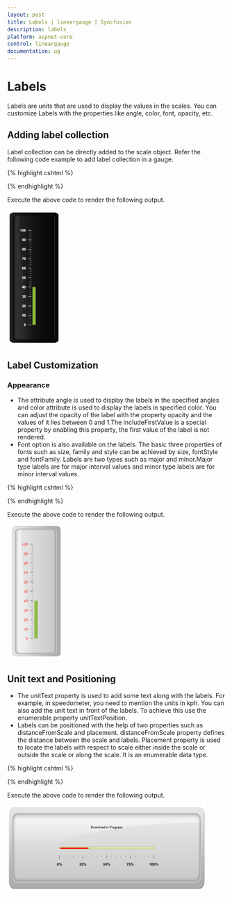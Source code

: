 ```yaml
---
layout: post
title: Labels | lineargauge | Syncfusion
description: labels
platform: aspnet-core
control: lineargauge
documentation: ug
---
```


# Labels

Labels are units that are used to display the values in the scales. You can customize Labels with the properties like angle, color, font, opacity, etc.

## Adding label collection 

Label collection can be directly added to the scale object. Refer the following code example to add label collection in a gauge.

{% highlight cshtml %}

<ej-linear-gauge id="LinearGauge" enable-animation="false" value="40" >
<e-frame  inner-width="8" outer-width="10" 
background-image-url="../images/gauge/Gauge_linear_dark1.png" ></e-frame>
<e-linear-scale-collections>
<e-linear-scales width="0" show-bar-pointers="true" show-marker-pointers="false"
show-custom-labels="true">
<e-border color="transparent" width="0"></e-border>
<e-bar-pointer-collections>
<e-bar-pointers width="10" bar-pointerdistance-from-scale="13" >
</e-bar-pointers>
</e-bar-pointer-collections>
<e-linear-label-collections>
<e-linear-labels text-color="white">
</e-linear-labels>
</e-linear-label-collections>
<e-linear-tick-collections>
<e-linear-ticks type="@TickType.MajorInterval"  width="2" color="#8c8c8c" >
<e-distance-from-scale x="7" y="0"></e-distance-from-scale>
</e-linear-ticks>
<e-linear-ticks type="@TickType.MinorInterval" height="6"  width="1" color="#8c8c8c" >
<e-distance-from-scale x="7" y="0"></e-distance-from-scale>
</e-linear-ticks>
</e-linear-tick-collections>
<e-custom-label-collections>
<e-custom-labels value="Download In Progress">
<e-linear-position x="53" y="20"></e-linear-position>
</e-custom-labels>
</e-linear-scales>
</e-linear-scale-collections>
</ej-linear-gauge> 

{% endhighlight %}

Execute the above code to render the following output.

![](Labels_images/Labels_img1.png)



## Label Customization

### Appearance

* The attribute angle is used to display the labels in the specified angles and color attribute is used to display the labels in specified color. You can adjust the opacity of the label with the property opacity and the values of it lies between 0 and 1.The includeFirstValue is a special property by enabling this property, the first value of the label is not rendered.
* Font option is also available on the labels. The basic three properties of fonts such as size, family and style can be achieved by size, fontStyle and fontFamily. Labels are two types such as major and minor.Major type labels are for major interval values and minor type labels are for minor interval values.



{% highlight cshtml %}

<ej-linear-gauge id="LinearGauge" enable-animation="false" value="40" >
<e-frame  inner-width="8" outer-width="10" 
background-image-url="../images/gauge/Gauge_linear_light1.png" ></e-frame>
<e-linear-scale-collections>
<e-linear-scales width="0" show-bar-pointers="true" show-marker-pointers="false"
show-custom-labels="true">
<e-border color="transparent" width="0"></e-border>
<e-bar-pointer-collections>
<e-bar-pointers width="10" bar-pointerdistance-from-scale="13" >
</e-bar-pointers>
</e-bar-pointer-collections>
<e-linear-label-collections>
<e-linear-labels text-color="red" angle="10" opacity="0.5" include-first-value="false">
<e-font size="12px" font-style="bold" font-family="Arial"></e-font>
</e-linear-labels>
</e-linear-label-collections>
<e-linear-tick-collections>
<e-linear-ticks type="@TickType.MajorInterval"  width="2" color="#8c8c8c" >
<e-distance-from-scale x="7" y="0"></e-distance-from-scale>
</e-linear-ticks>
<e-linear-ticks type="@TickType.MinorInterval" height="6"  width="1" color="#8c8c8c" >
<e-distance-from-scale x="7" y="0"></e-distance-from-scale>
</e-linear-ticks>
</e-linear-tick-collections>
</e-linear-scales>
</e-linear-scale-collections>
</ej-linear-gauge> 

{% endhighlight %}

Execute the above code to render the following output.


![](Labels_images/Labels_img2.png)



## Unit text and Positioning

* The unitText property is used to add some text along with the labels. For example, in speedometer, you need to mention the units in kph. You can also add the unit text in front of the labels. To achieve this use the enumerable property unitTextPosition. 
* Labels can be positioned with the help of two properties such as distanceFromScale and placement. distanceFromScale property defines the distance between the scale and labels. Placement property is used to locate the labels with respect to scale either inside the scale or outside the scale or along the scale. It is an enumerable data type.



{% highlight cshtml %}

<ej-linear-gauge id="LinearGauge" enable-animation="false" value="31" width="600" Height="250" themes="@Themes.FlatLight"
orientation="@Orientation.Horizontal">
<e-frame  inner-width="8" outer-width="10" 
background-image-url="../images/gauge/Gauge_linear_light1.png" ></e-frame>
<e-linear-scale-collections>
<e-linear-scales width="0" background-color="white" major-interval-value="25"
minor-interval-value="5" type="@ScaleType.RoundedRectangle"  direction="@Directions.Clockwise" 
show-bar-pointers="true" show-marker-pointers="false"
show-custom-labels="true">
<e-border color="#AEC75F" width="2"></e-border>
<e-bar-pointer-collections>
<e-bar-pointers width="4" bar-pointer-background-color="Red" >
</e-bar-pointers>
</e-bar-pointer-collections>
<e-linear-label-collections>
<e-linear-labels text-color="red" angle="90" unit-text="%">
<e-distance-from-scale x="0" y="60" ></e-distance-from-scale>
</e-linear-labels>
</e-linear-label-collections>
<e-linear-tick-collections>
<e-linear-ticks type="@TickType.MajorInterval"  width="2" color="#8c8c8c" >
<e-distance-from-scale x="25" y="0"></e-distance-from-scale>
</e-linear-ticks>
<e-linear-ticks type="@tickType.MinorInterval" height="6"  width="1" color="#8c8c8c" >
<e-distance-from-scale x="25" y="0"></e-distance-from-scale>
</e-linear-ticks>
</e-linear-tick-collections>
</e-linear-scales>
</e-linear-scale-collections>
</ej-linear-gauge> 

{% endhighlight %}

Execute the above code to render the following output.


![](Labels_images/Labels_img3.png)



